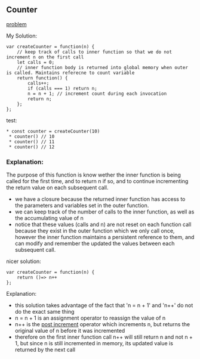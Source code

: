## Counter

[problem](https://leetcode.com/problems/counter/?envType=study-plan-v2&envId=30-days-of-javascript)

My Solution:

```
var createCounter = function(n) {
    // keep track of calls to inner function so that we do not increment n on the first call
    let calls = 0;
    // inner function body is returned into global memory when outer is called. Maintains referecne to count variable
    return function() {
        calls++;
        if (calls === 1) return n;
        n = n + 1; // increment count during each invocation
        return n;
    };
};

```

test:

```
* const counter = createCounter(10)
 * counter() // 10
 * counter() // 11
 * counter() // 12
```

### Explanation:

The purpose of this function is know wether the inner function is being called for the first time, and to return n if so, and to continue incrementing the return value on each subsequent call.

- we have a closure because the returned inner function has access to the parameters and variables set in the outer function.
- we can keep track of the number of calls to the inner function, as well as the accumulating value of n
- notice that these values (calls and n) are not reset on each function call because they exist in the outer function which we only call once, however the inner function maintains a persistent reference to them, and can modify and remember the updated the values between each subsequent call.

nicer solution:

```
var createCounter = function(n) {
    return ()=> n++
};
```

Explanation:

- this solution takes advantage of the fact that 'n = n + 1' and 'n++' do not do the exact same thing
- n = n + 1 is an assignment operator to reassign the value of n
- n++ is the [post increment](https://developer.mozilla.org/en-US/docs/Web/JavaScript/Reference/Operators/Increment) operator which increments n, but returns the original value of n before it was incremented
- therefore on the first inner function call n++ will still return n and not n + 1, but since n is still incremented in memory, its updated value is returned by the next call
